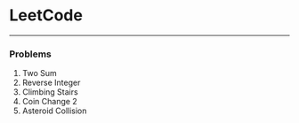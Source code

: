 # LeetCode

***

### Problems

1. Two Sum
7. Reverse Integer
70. Climbing Stairs
518. Coin Change 2
735. Asteroid Collision